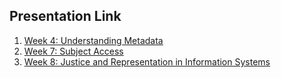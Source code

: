 ## Presentation Link

1. [Week 4: Understanding Metadata](https://manika-lamba.github.io/Spring-2024/IS-505/Week-4/#/title-slide)
2. [Week 7: Subject Access](https://manika-lamba.github.io/Spring-2024/IS-505/Week-7/#/title-slide)
3. [Week 8: Justice and Representation in Information Systems](https://manika-lamba.github.io/Spring-2024/IS-505/Week-8/#/title-slide)
